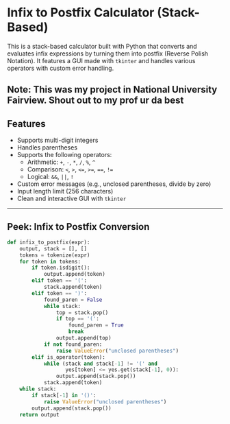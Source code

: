 #  Infix to Postfix Calculator (Stack-Based)

This is a stack-based calculator built with Python that converts and evaluates infix expressions by turning them into postfix (Reverse Polish Notation). It features a GUI made with `tkinter` and handles various operators with custom error handling.

 **Note:** This was my project in **National University Fairview**.
  Shout out to my prof ur da best
---

## Features

- Supports multi-digit integers
- Handles parentheses
- Supports the following operators:
  - Arithmetic: `+`, `-`, `*`, `/`, `%`, `^`
  - Comparison: `<`, `>`, `<=`, `>=`, `==`, `!=`
  - Logical: `&&`, `||`, `!`
- Custom error messages (e.g., unclosed parentheses, divide by zero)
- Input length limit (256 characters)
- Clean and interactive GUI with `tkinter`

---

## Peek: Infix to Postfix Conversion

```python
def infix_to_postfix(expr):
    output, stack = [], []
    tokens = tokenize(expr)
    for token in tokens:
        if token.isdigit():
            output.append(token)
        elif token == '(':
            stack.append(token)
        elif token == ')':
            found_paren = False
            while stack:
                top = stack.pop()
                if top == '(':
                    found_paren = True
                    break
                output.append(top)
            if not found_paren:
                raise ValueError("unclosed parentheses")
        elif is_operator(token):
            while (stack and stack[-1] != '(' and
                   yes[token] <= yes.get(stack[-1], 0)):
                output.append(stack.pop())
            stack.append(token)
    while stack:
        if stack[-1] in '()':
            raise ValueError("unclosed parentheses")
        output.append(stack.pop())
    return output
